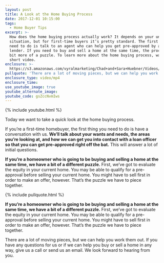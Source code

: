 ```yaml
---
layout: post
title: A Look at the Home Buying Process
date: 2017-12-01 10:15:00
tags:
  - Home Buyer Tips
excerpt: >-
  How does the home buying process actually work? It depends on your unique
  situation, but for first-time buyers it’s pretty standard. The first thing you
  need to do is talk to an agent who can help you get pre-approved by a trusted
  lender. If you need to buy and sell a home at the same time, the process is a
  bit more of a puzzle. To learn more about the home buying process, watch this
  short video.
enclosure: >-
  https://s3.amazonaws.com/vyralmarketing/Chad+and+Sara+Huebner/Videos/2017/Chad+%2526+Sara+Huebener+With+Edina+Realty-+Tips+for+Buying+in+the+Off+Peak+Season.mp4
pullquote: 'There are a lot of moving pieces, but we can help you work them out.'
enclosure_type: video/mp4
enclosure_time:
use_youtube_image: true
youtube_alternate_image:
youtube_code: gsZccNvmIws
---
```



{% include youtube.html %}

Today we want to take a quick look at the home buying process.

If you’re a first-time homebuyer, the first thing you need to do is have a conversation with us. **We’ll talk about your wants and needs, the areas you’re looking at, and how we can get you into contact with a loan officer so that you can get pre-approved right off the bat.** This will answer a lot of initial questions.

**If you’re a homeowner who is going to be buying and selling a home at the same time, we have a bit of a different puzzle.** First, we’ve got to evaluate the equity in your current home. You may be able to qualify for a pre-approval before selling your current home. You might have to sell first in order to make an offer, however. That’s the puzzle we have to piece together.

{% include pullquote.html %}

**If you’re a homeowner who is going to be buying and selling a home at the same time, we have a bit of a different puzzle.** First, we’ve got to evaluate the equity in your current home. You may be able to qualify for a pre-approval before selling your current home. You might have to sell first in order to make an offer, however. That’s the puzzle we have to piece together.

There are a lot of moving pieces, but we can help you work them out. If you have any questions for us or if we can help you buy or sell a home in any way, give us a call or send us an email. We look forward to hearing from you.